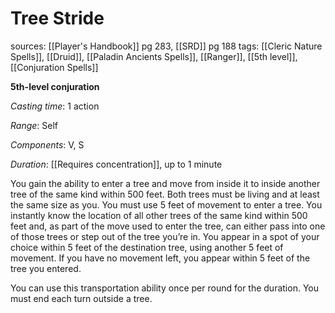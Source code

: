 # Tree Stride
sources: [[Player's Handbook]] pg 283, [[SRD]] pg 188
tags: [[Cleric Nature Spells]], [[Druid]], [[Paladin Ancients Spells]], [[Ranger]], [[5th level]], [[Conjuration Spells]]

**5th-level conjuration**

*Casting time*: 1 action

*Range*: Self

*Components*: V, S

*Duration*: [[Requires concentration]], up to 1 minute

You gain the ability to enter a tree and move from inside it to inside another tree of the same kind within 500 feet. Both trees must be living and at least the same size as you. You must use 5 feet of movement to enter a tree. You instantly know the location of all other trees of the same kind within 500 feet and, as part of the move used to enter the tree, can either pass into one of those trees or step out of the tree you’re in. You appear in a spot of your choice within 5 feet of the destination tree, using another 5 feet of movement. If you have no movement left, you appear within 5 feet of the tree you entered. 

You can use this transportation ability once per round for the duration. You must end each turn outside a tree.
